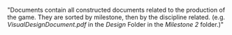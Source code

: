 "Documents contain all constructed documents related to the production of the game. They are sorted by milestone, then by the discipline related. (e.g. *VisualDesignDocument.pdf* in the *Design* Folder in the *Milestone 2* folder.)" 
